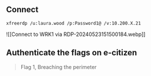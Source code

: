 ## Connect
`xfreerdp /u:laura.wood /p:Password1@ /v:10.200.X.21`

![[Connect to WRK1 via RDP-20240523151500184.webp]]


## Authenticate the flags on e-citizen

> Flag 1, Breaching the perimeter

